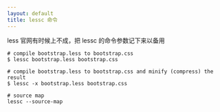 ```yaml
---
layout: default
title: lessc 命令
---
```


less 官网有时候上不成，把 lessc 的命令参数记下来以备用

```
# compile bootstrap.less to bootstrap.css
$ lessc bootstrap.less bootstrap.css

# compile bootstrap.less to bootstrap.css and minify (compress) the result
$ lessc -x bootstrap.less bootstrap.css

# source map
lessc --source-map 

```

